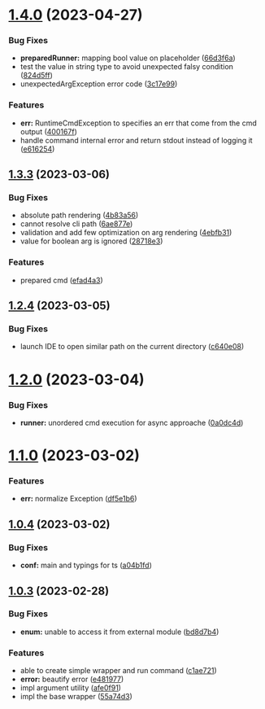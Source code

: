 # [1.4.0](https://github.com/YumeT023/wrappu/compare/v1.3.5...v1.4.0) (2023-04-27)

### Bug Fixes

* **preparedRunner:** mapping bool value on placeholder ([66d3f6a](https://github.com/YumeT023/wrappu/commit/66d3f6a923e06bc225c358e31bb3942d2042d9e5))
* test the value in string type to avoid unexpected falsy condition ([824d5ff](https://github.com/YumeT023/wrappu/commit/824d5ff6abdee9e7293c34d4ea8776ad7f42209a))
* unexpectedArgException error code ([3c17e99](https://github.com/YumeT023/wrappu/commit/3c17e99a03659a82dbe54022f730cd4f8396ff6c))


### Features

* **err:** RuntimeCmdException to specifies an err that come from the cmd output ([400167f](https://github.com/YumeT023/wrappu/commit/400167fcb5cfa506078c80c47e30c880c695b63b))
* handle command internal error and return stdout instead of logging it ([e616254](https://github.com/YumeT023/wrappu/commit/e6162548c58c07299dbe1e399df99401ee7bccfc))



## [1.3.3](https://github.com/YumeT023/wrappu/compare/v1.2.4...v1.3.3) (2023-03-06)


### Bug Fixes

* absolute path rendering ([4b83a56](https://github.com/YumeT023/wrappu/commit/4b83a560b9e5f4f3643613e1f417914df6311f00))
* cannot resolve cli path ([6ae877e](https://github.com/YumeT023/wrappu/commit/6ae877e0b65ac29502e97c3dcd60e3b6a0f81484))
* validation and add few optimization on arg rendering ([4ebfb31](https://github.com/YumeT023/wrappu/commit/4ebfb318a197ac2b12b40fa38ac2caf58af86599))
* value for boolean arg is ignored ([28718e3](https://github.com/YumeT023/wrappu/commit/28718e35505015c1eadb351088edb086744eeee9))


### Features

* prepared cmd ([efad4a3](https://github.com/YumeT023/wrappu/commit/efad4a3fcd6693b48ed93717e232acfcc66bda40))



## [1.2.4](https://github.com/YumeT023/wrappu/compare/v1.2.3...v1.2.4) (2023-03-05)


### Bug Fixes

* launch IDE to open similar path on the current directory ([c640e08](https://github.com/YumeT023/wrappu/commit/c640e08c54b39e24093cf2badadb41256195286d))


# [1.2.0](https://github.com/YumeT023/wrappu/compare/v1.1.0...v1.2.0) (2023-03-04)


### Bug Fixes

* **runner:** unordered cmd execution for async approache ([0a0dc4d](https://github.com/YumeT023/wrappu/commit/0a0dc4d121144790b36b9959351b9776dd5e93d4))



# [1.1.0](https://github.com/YumeT023/wrappu/compare/v1.0.4...v1.1.0) (2023-03-02)


### Features

* **err:** normalize Exception ([df5e1b6](https://github.com/YumeT023/wrappu/commit/df5e1b653922aa5769bc58c3f01e52a6785fc060))



## [1.0.4](https://github.com/YumeT023/wrappu/compare/v1.0.3...v1.0.4) (2023-03-02)


### Bug Fixes

* **conf:** main and typings for ts ([a04b1fd](https://github.com/YumeT023/wrappu/commit/a04b1fdca1eac507d4125b2f7e65f8d64411abae))



## [1.0.3](https://github.com/YumeT023/wrappu/compare/55a74d34ce82b8d3338bded85f3b99cbf0d073f8...v1.0.3) (2023-02-28)


### Bug Fixes

* **enum:** unable to access it from external module ([bd8d7b4](https://github.com/YumeT023/wrappu/commit/bd8d7b4d5f6f9ddc86f9605e9e4699e60e5fa56f))


### Features

* able to create simple wrapper and run command ([c1ae721](https://github.com/YumeT023/wrappu/commit/c1ae72138224c57512f24436710427b2dfe8ee78))
* **error:** beautify error ([e481977](https://github.com/YumeT023/wrappu/commit/e48197732775af6bfac9dd47d2be7aff06737a30))
* impl argument utility ([afe0f91](https://github.com/YumeT023/wrappu/commit/afe0f91ab0f493beb8d99fe8969c582baf2cf5c1))
* impl the base wrapper ([55a74d3](https://github.com/YumeT023/wrappu/commit/55a74d34ce82b8d3338bded85f3b99cbf0d073f8))



